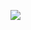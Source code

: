 <a href="https://portal.azure.com/#create/Microsoft.Template/uri/
https%3A%2F%2Fraw.githubusercontent.com%2FAnnie-Enchakattu%2Farm-template-test%2Ffeature%2Farm%2Fazuredeploy.json" rel="nofollow">
      <img src="https://azurecomcdn.azureedge.net/mediahandler/acomblog/media/Default/blog/deploybutton.png"/>
</a>
